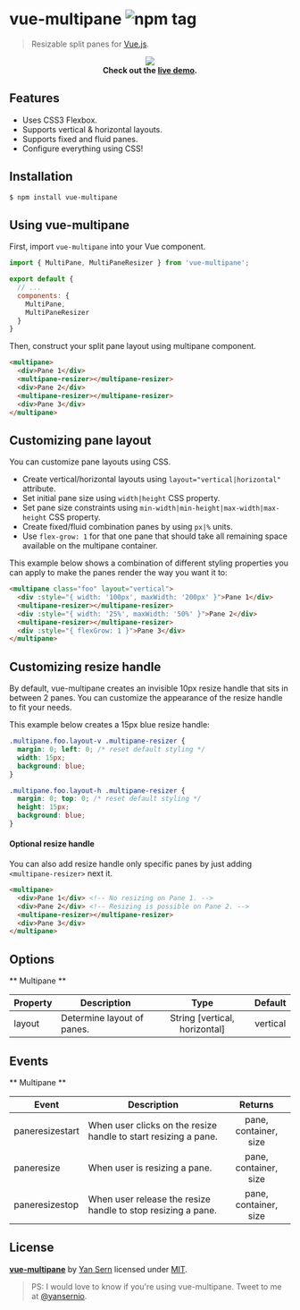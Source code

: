 # vue-multipane ![npm tag](https://img.shields.io/npm/v/vue-multipane.svg)
> Resizable split panes for [Vue.js](http://vuejs.org).

<p align="center">
  <img src="https://raw.githubusercontent.com/yansern/vue-multipane/master/demo/preview.gif" />
  <br/>
  <b>Check out the <a href="https://yansern.github.io/vue-multipane/demo/index.html" target="_blank">live demo</a>.</b>
</p>

## Features

* Uses CSS3 Flexbox.
* Supports vertical & horizontal layouts.
* Supports fixed and fluid panes.
* Configure everything using CSS!

## Installation
```bash
$ npm install vue-multipane
```

## Using vue-multipane

First, import `vue-multipane` into your Vue component.
```js
import { MultiPane, MultiPaneResizer } from 'vue-multipane';

export default {
  // ...
  components: {
    MultiPane,
    MultiPaneResizer
  }
}
```

Then, construct your split pane layout using multipane component.
```html
<multipane>
  <div>Pane 1</div>
  <multipane-resizer></multipane-resizer>
  <div>Pane 2</div>
  <multipane-resizer></multipane-resizer>
  <div>Pane 3</div>
</multipane>
```

## Customizing pane layout
You can customize pane layouts using CSS.

* Create vertical/horizontal layouts using `layout="vertical|horizontal"` attribute.
* Set initial pane size using `width|height` CSS property.
* Set pane size constraints using `min-width|min-height|max-width|max-height` CSS property.
* Create fixed/fluid combination panes by using `px|%` units.
* Use `flex-grow: 1` for that one pane that should take all remaining space available on the multipane container.

This example below shows a combination of different styling properties you can apply to make the panes render the way you want it to:
```html
<multipane class="foo" layout="vertical">
  <div :style="{ width: '100px', maxWidth: '200px' }">Pane 1</div>
  <multipane-resizer></multipane-resizer>
  <div :style="{ width: '25%', maxWidth: '50%' }">Pane 2</div>
  <multipane-resizer></multipane-resizer>
  <div :style="{ flexGrow: 1 }">Pane 3</div>
</multipane>

```

## Customizing resize handle
By default, vue-multipane creates an invisible 10px resize handle that sits in between 2 panes. You can customize the appearance of the resize handle to fit your needs.

This example below creates a 15px blue resize handle:

```css
.multipane.foo.layout-v .multipane-resizer {
  margin: 0; left: 0; /* reset default styling */
  width: 15px;
  background: blue;
}

.multipane.foo.layout-h .multipane-resizer {
  margin: 0; top: 0; /* reset default styling */
  height: 15px;
  background: blue;
}

```

#### Optional resize handle
You can also add resize handle only specific panes by just adding `<multipane-resizer>` next it.

```html
<multipane>
  <div>Pane 1</div> <!-- No resizing on Pane 1. -->
  <div>Pane 2</div> <!-- Resizing is possible on Pane 2. -->
  <multipane-resizer></multipane-resizer>
  <div>Pane 3</div>
</multipane>
```

## Options

** Multipane **

|    Property    |    Description   |   Type     |  Default     |
| -------------- | ---------------- | :--------: | :----------: |
| layout         | Determine layout of panes. | String [vertical, horizontal] |vertical |

## Events

** Multipane **

|    Event           |    Description   |   Returns  |
| ------------------ | ---------------- | :--------: |
| paneresizestart    | When user clicks on the resize handle to start resizing a pane. | pane, container, size |
| paneresize         | When user is resizing a pane. | pane, container, size |
| paneresizestop     | When user release the resize handle to stop resizing a pane. | pane, container, size |

## License
**[vue-multipane](https://github.com/yansern/vue-multipane)** by [Yan Sern](https://twitter.com/yansernio) licensed under [MIT](LICENSE).

> PS: I would love to know if you're using vue-multipane. Tweet to me at [@yansernio](https://twitter.com/yansernio).
